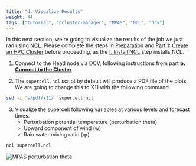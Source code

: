 ```yaml
---
title: "d. Visualize Results"
weight: 44
tags: ["tutorial", "pcluster-manager", "MPAS", "NCL", "dcv"]
---
```


In this next section, we're going to visualize the results of the job we just ran using [NCL](https://www.ncl.ucar.edu/). Please complete the steps in [Preparation](/01-aws-getting-started.html) and [Part 1: Create an HPC Cluster](/02-cluster.html) before proceeding, as the [f. Install NCL](/02-cluster/07-install-ncl.html) step installs NCL.

1. Connect to the Head node via DCV, following instructions from part **[b. Connect to the Cluster](/02-cluster/02-connect-cluster.html#dcv-connect)**

2. The `supercell.ncl` script by default will produce a PDF file of the plots. We are going to change this to X11 with the following command.

```bash
sed -i 's/pdf/x11/' supercell.ncl
```

3. Visualize the supercell following variables at various levels and forecast times.
   - Perturbation potential temperature (perturbation theta)
   - Upward component of wind (w)
   - Rain water mixing ratio (qr)

```bash
ncl supercell.ncl
```

![MPAS perturbation theta](/images/mpas/supercell.png)
